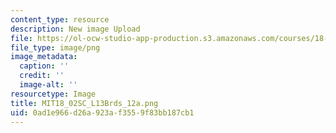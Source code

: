 ```yaml
---
content_type: resource
description: New image Upload
file: https://ol-ocw-studio-app-production.s3.amazonaws.com/courses/18-02sc-multivariable-calculus-fall-2010/0ad1e966d26a923af3559f83bb187cb1_MIT18_02SC_L13Brds_12a.png
file_type: image/png
image_metadata:
  caption: ''
  credit: ''
  image-alt: ''
resourcetype: Image
title: MIT18_02SC_L13Brds_12a.png
uid: 0ad1e966-d26a-923a-f355-9f83bb187cb1
---
```

